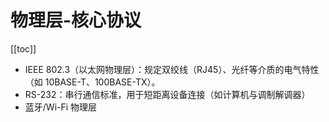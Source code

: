 # 物理层-核心协议

[[toc]]

- ​IEEE 802.3（以太网物理层）：规定双绞线（RJ45）、光纤等介质的电气特性（如 10BASE-T、100BASE-TX）。
- ​RS-232：串行通信标准，用于短距离设备连接（如计算机与调制解调器）
- 蓝牙/Wi-Fi 物理层
